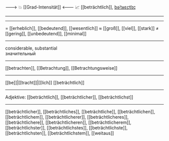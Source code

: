 ---> 💥 [[Grad-Intensität]] <---
📈 [[beträchtlich]], [bəˈtʁɛçtlɪç](https://youglish.com/pronounce/beträchtlich/german)

---

---
= [[erheblich]], [[bedeutend]], [[wesentlich]]
≈ [[groß]], [[viel]], [[stark]]
≠ [[gering]], [[unbedeutend]], [[minimal]]

---
considerable, substantial  
значительный

---
[[betrachten]], [[Betrachtung]], [[Betrachtungsweise]]

---
[[be]]|[[tracht]]|[[lich]]
[[beträchtlich]]


---
Adjektive: [[beträchtlich]], [[beträchtlicher]], [[beträchtlichst]]

---
[[beträchtlicher]], [[beträchtliches]], [[beträchtliche]], [[beträchtlichen]], [[beträchtlichem]], [[beträchtlicherer]], [[beträchtlicheres]], [[beträchtlichere]], [[beträchtlicheren]], [[beträchtlicherem]], [[beträchtlichster]], [[beträchtlichstes]], [[beträchtlichste]], [[beträchtlichsten]], [[beträchtlichstem]], [[weitaus]]